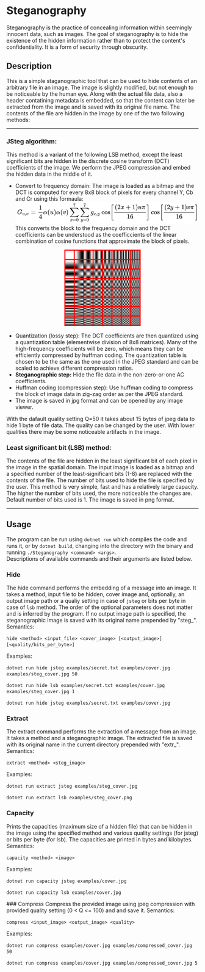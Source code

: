 # Steganography
Steganography is the practice of concealing information within seemingly innocent data, such as images. The goal of steganography is to hide the existence of the hidden information rather than to protect the content's confidentiality. It is a form of security through obscurity.
## Description
This is a simple staganographic tool that can be used to hide contents of an arbitrary file in an image. The image is slightly modified, but not enough to be noticeable by the human eye. Along with the actual file data, also a header contatining metadata is embedded, so that the content can later be extracted from the image and is saved with its original file name. The contents of the file are hidden in the image by one of the two following methods:

---

### JSteg algorithm:
This method is a variant of the following LSB method, except the least significant bits are hidden in the discrete cosine transform (DCT) coefficients of the image. We perform the JPEG compression and embed the hidden data in the middle of it. 
- Convert to frequency domain: The image is loaded as a bitmap and the DCT is computed for every 8x8 block of pixels for every channel Y, Cb and Cr using this formaula: ![DCT formaula](assets/DCT2.svg)  
This converts the block to the frequency domain and the DCT coefficients can be understood as the coefficcients of the linear combination of cosine functions that approximate the block of pixels.  
<div align="center">
  <img src="assets/Dctjpeg.png" alt="visualization of DCT matrix" width="200"/>
</div>
<!-- ![visualization of DCT matrix](assets/Dctjpeg.png) -->

- Quantization (lossy step): The DCT coefficients are then quantized using a quantization table (elementwise division of 8x8 matrices). Many of the high-frequency coefficients will be zero, which means they can be efficiently compressed by huffman coding. The quantization table is chosen to be the same as the one used in the JPEG standard and can be scaled to achieve different compression ratios.
- **Steganographic step:** Hide the file data in the non-zero-or-one AC coefficients.
- Huffman coding (compression step): Use huffman coding to compress the block of image data in zig-zag order as per the JPEG standard. 
- The image is saved in jpg format and can be opened by any image viewer.  

With the dafault quality setting Q=50 it takes about 15 bytes of jpeg data to hide 1 byte of file data. The quality can be changed by the user. With lower qualities there may be some noticeable artifacts in the image.
### Least significant bit (LSB) method: 
The contents of the file are hidden in the least significant bit of each pixel in the image in the spatial domain. The input image is loaded as a bitmap and a specified number of the least-significant bits (1-8) are replaced with the contents of the file. The number of bits used to hide the file is specified by the user. This method is very simple, fast and has a relatively large capacity. The higher the number of bits used, the more noticeable the changes are. Default number of bits used is 1. The image is saved in png format.

---

## Usage
The program can be run using `dotnet run` which compiles the code and runs it, or by `dotnet build`, changing into the directory with the binary and running `./Steganography <command> <args>`.  
Descriptions of available commands and their arguments are listed below.
### Hide
The hide command performs the embedding of a message into an image. It takes a method, input file to be hidden, cover image and, optionally, an output image path or a qualiy setting in case of `jsteg` or bits per byte in case of `lsb` method. The order of the optional parameters does not matter and is inferred by the program. If no output image path is specified, the steganographic image is saved with its original name prepended by "steg_".  
Semantics:
```
hide <method> <input_file> <cover_image> [<output_image>] [<quality/bits_per_byte>]
```
Examples:
```
dotnet run hide jsteg examples/secret.txt examples/cover.jpg examples/steg_cover.jpg 50
```
```
dotnet run hide lsb examples/secret.txt examples/cover.jpg examples/steg_cover.jpg 1
```
```
dotnet run hide jsteg examples/secret.txt examples/cover.jpg
```

### Extract
The extract command performs the extraction of a message from an image. It takes a method and a steganographic image. The extracted file is saved with its original name in the current directory prepended with "extr_".
Semantics:
```
extract <method> <steg_image>
```
Examples:
```
dotnet run extract jsteg examples/steg_cover.jpg
```
```
dotnet run extract lsb examples/steg_cover.png
```

### Capacity
Prints the capacities (maximum size of a hidden file) that can be hidden in the image using the specified method and various quality settings (for jsteg) or bits per byte (for lsb). The capacities are printed in bytes and kilobytes.
Semantics:
```
capacity <method> <image>
```
Examples:
```
dotnet run capacity jsteg examples/cover.jpg
```
```
dotnet run capacity lsb examples/cover.jpg
```

### Compress
Compress the provided image using jpeg compression with provided quality setting (0 < Q <= 100) and and save it.
Semantics:
```
compress <input_image> <output_image> <quality>
```
Examples:
```
dotnet run compress examples/cover.jpg examples/compressed_cover.jpg 50
```
```
dotnet run compress examples/cover.jpg examples/compressed_cover.jpg 5
```

